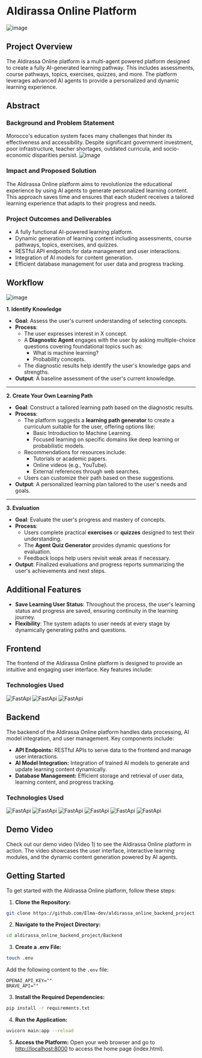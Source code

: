 # AIdirassa Online Platform
![image](https://github.com/user-attachments/assets/5f7f729d-1f34-49bd-a874-d0705afbd0ac)

## Project Overview

The AIdirassa Online platform is a multi-agent powered platform designed to create a fully AI-generated learning pathway. This includes assessments, course pathways, topics, exercises, quizzes, and more. The platform leverages advanced AI agents to provide a personalized and dynamic learning experience.

## Abstract

### Background and Problem Statement
Morocco's education system faces many challenges that hinder its effectiveness and accessibility.
Despite significant government investment, poor infrastructure, teacher shortages, outdated curricula, and socio-economic disparities persist.
![image](https://github.com/user-attachments/assets/7c0949c3-9c62-4ddc-ba9a-d3eb8a6ebdfa)


### Impact and Proposed Solution
The AIdirassa Online platform aims to revolutionize the educational experience by using AI agents to generate personalized learning content. This approach saves time and ensures that each student receives a tailored learning experience that adapts to their progress and needs.

### Project Outcomes and Deliverables
- A fully functional AI-powered learning platform.
- Dynamic generation of learning content including assessments, course pathways, topics, exercises, and quizzes.
- RESTful API endpoints for data management and user interactions.
- Integration of AI models for content generation.
- Efficient database management for user data and progress tracking.

## Workflow

![image](https://github.com/user-attachments/assets/ff766d7a-bb9d-458c-a3c0-0bbbf0297217)

**1. Identify Knowledge**
- **Goal**: Assess the user's current understanding of selecting concepts.
- **Process**:
  - The user expresses interest in X concept.
  - A **Diagnostic Agent** engages with the user by asking multiple-choice questions covering foundational topics such as:
    - What is machine learning?
    - Probability concepts.
  - The diagnostic results help identify the user's knowledge gaps and strengths.
- **Output**: A baseline assessment of the user's current knowledge.

---

**2. Create Your Own Learning Path**
- **Goal**: Construct a tailored learning path based on the diagnostic results.
- **Process**:
  - The platform suggests a **learning path generator** to create a curriculum suitable for the user, offering options like:
    - Basic Introduction to Machine Learning.
    - Focused learning on specific domains like deep learning or probabilistic models.
  - Recommendations for resources include:
    - Tutorials or academic papers.
    - Online videos (e.g., YouTube).
    - External references through web searches.
  - Users can customize their path based on these suggestions.
- **Output**: A personalized learning plan tailored to the user's needs and goals.

---

**3. Evaluation**
- **Goal**: Evaluate the user's progress and mastery of concepts.
- **Process**:
  - Users complete practical **exercises** or **quizzes** designed to test their understanding.
  - The **Agent Quiz Generator** provides dynamic questions for evaluation.
  - Feedback loops help users revisit weak areas if necessary.
- **Output**: Finalized evaluations and progress reports summarizing the user's achievements and next steps.


## Additional Features
- **Save Learning User Status**: Throughout the process, the user's learning status and progress are saved, ensuring continuity in the learning journey.
- **Flexibility**: The system adapts to user needs at every stage by dynamically generating paths and questions.

## Frontend

The frontend of the AIdirassa Online platform is designed to provide an intuitive and engaging user interface. Key features include:

### Technologies Used
![FastApi](https://img.shields.io/badge/JavaScript-F7DF1E.svg?style=for-the-badge&logo=JavaScript&logoColor=black)
![FastApi](https://img.shields.io/badge/HTML5-E34F26.svg?style=for-the-badge&logo=HTML5&logoColor=white)
![FastApi](https://img.shields.io/badge/CSS3-1572B6.svg?style=for-the-badge&logo=CSS3&logoColor=white)

## Backend
The backend of the AIdirassa Online platform handles data processing, AI model integration, and user management. Key components include:

- **API Endpoints:** RESTful APIs to serve data to the frontend and manage user interactions.
- **AI Model Integration:** Integration of trained AI models to generate and update learning content dynamically.
- **Database Management:** Efficient storage and retrieval of user data, learning content, and progress tracking.

### Technologies Used

![FastApi](https://img.shields.io/badge/FastAPI-009688.svg?style=for-the-badge&logo=FastAPI&logoColor=white)
![FastApi](https://img.shields.io/badge/PostgreSQL-4169E1.svg?style=for-the-badge&logo=PostgreSQL&logoColor=white)
![FastApi](https://img.shields.io/badge/LangChain-1C3C3C.svg?style=for-the-badge&logo=LangChain&logoColor=white)
![FastApi](https://img.shields.io/badge/Python-3776AB.svg?style=for-the-badge&logo=Python&logoColor=white)
![FastApi](https://img.shields.io/badge/Google%20Colab-F9AB00.svg?style=for-the-badge&logo=Google-Colab&logoColor=white)
![FastApi](https://img.shields.io/badge/Ollama-000000.svg?style=for-the-badge&logo=Ollama&logoColor=white)
## Demo Video

Check out our demo video (Video 1) to see the AIdirassa Online platform in action. The video showcases the user interface, interactive learning modules, and the dynamic content generation powered by AI agents.

## Getting Started

To get started with the AIdirassa Online platform, follow these steps:

1. **Clone the Repository:**
```bash
git clone https://github.com/Elma-dev/aldirassa_online_backend_project.git
```

2. **Navigate to the Project Directory:**
```bash
cd aldirassa_online_backend_project/Backend
```
3. **Create a .env File:**
```bash
touch .env
```
Add the following content to the `.env` file:
```
OPENAI_API_KEY=""
BRAVE_API=""
```

3. **Install the Required Dependencies:**
```bash
pip install -r requirements.txt
```

4. **Run the Application:**
```bash
uvicorn main:app --reload
```

5. **Access the Platform:**
Open your web browser and go to [http://localhost:8000](http://localhost:8000) to access the home page (index.html).
